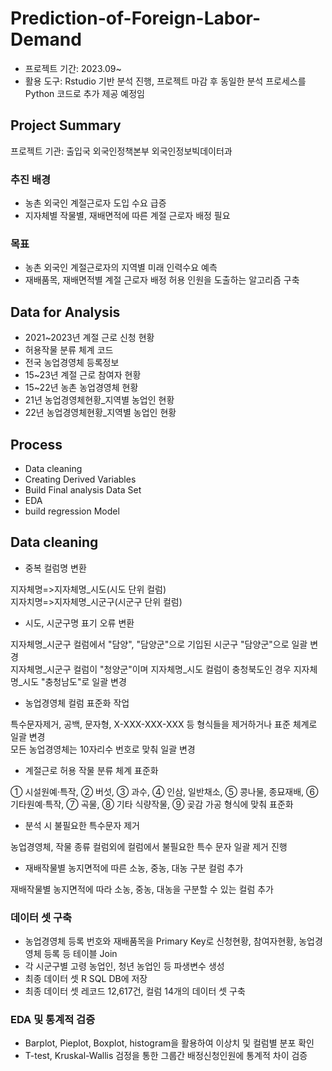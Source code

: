 # Prediction-of-Foreign-Labor-Demand
- 프로젝트 기간: 2023.09~
- 활용 도구: Rstudio 기반 분석 진행, 프로젝트 마감 후 동일한 분석 프로세스를 Python 코드로 추가 제공 예정임
## Project Summary

프로젝트 기관: 출입국 외국인정책본부 외국인정보빅데이터과

### 추진 배경

- 농촌 외국인 계절근로자 도입 수요 급증
- 지자체별 작물별, 재배면적에 따른 계절 근로자 배정 필요

### 목표

- 농촌 외국인 계절근로자의 지역별 미래 인력수요 예측
- 재배품목, 재배면적별 계절 근로자 배정 허용 인원을 도출하는 알고리즘 구축
 
## Data for Analysis

- 2021~2023년 계절 근로 신청 현황
- 허용작물 분류 체계 코드
- 전국 농업경영체 등록정보
- 15~23년 계절 근로 참여자 현황
- 15~22년 농촌 농업경영체 현황
- 21년 농업경영체현황_지역별 농업인 현황
- 22년 농업경영체현황_지역별 농업인 현황

## Process

- Data cleaning
- Creating Derived Variables
- Build Final analysis Data Set
- EDA
- build regression Model

## Data cleaning

- 중복 컬럼명 변환

지자체명=>지자체명_시도(시도 단위 컬럼)  
지자치명=>지자체명_시군구(시군구 단위 컬럼)  
  
- 시도, 시군구명 표기 오류 변환

지자체명_시군구 컬럼에서 "담양", "담양군"으로 기입된 시군구 "담양군"으로 일괄 변경  
지자체명_시군구 컬럼이 "청양군"이며 지자체명_시도 컬럼이 충청북도인 경우 지자체명_시도 "충청남도"로 일괄 변경  

- 농업경영체 컬럼 표준화 작업

특수문자제거, 공백, 문자형, X-XXX-XXX-XXX 등 형식들을 제거하거나 표준 체계로 일괄 변경  
모든 농업경영체는 10자리수 번호로 맞춰 일괄 변경  

- 계절근로 허용 작물 분류 체계 표준화

① 시설원예·특작, ② 버섯, ③ 과수, ④ 인삼, 일반채소, ⑤ 콩나물, 종묘재배, ⑥ 기타원예·특작, ⑦ 곡물, ⑧ 기타 식량작물, ⑨ 곶감 가공 형식에 맞춰 표준화  

- 분석 시 불필요한 특수문자 제거

농업경영체, 작물 종류 컬럼외에 컬럼에서 불필요한 특수 문자 일괄 제거 진행  

- 재배작물별 농지면적에 따른 소농, 중농, 대농 구분 컬럼 추가

재배작물별 농지면적에 따라 소농, 중농, 대농을 구분할 수 있는 컬럼 추가




### 데이터 셋 구축

- 농업경영체 등록 번호와 재배품목을 Primary Key로 신청현황, 참여자현황, 농업경영체 등록 등 테이블 Join 
- 각 시군구별 고령 농업인, 청년 농업인 등 파생변수 생성
- 최종 데이터 셋 R SQL DB에 저장
- 최종 데이터 셋 레코드 12,617건, 컬럼 14개의 데이터 셋 구축

### EDA 및 통계적 검증

- Barplot, Pieplot, Boxplot, histogram을 활용하여 이상치 및 컬럼별 분포 확인
- T-test, Kruskal-Wallis 검정을 통한 그룹간 배정신청인원에 통계적 차이 검증


